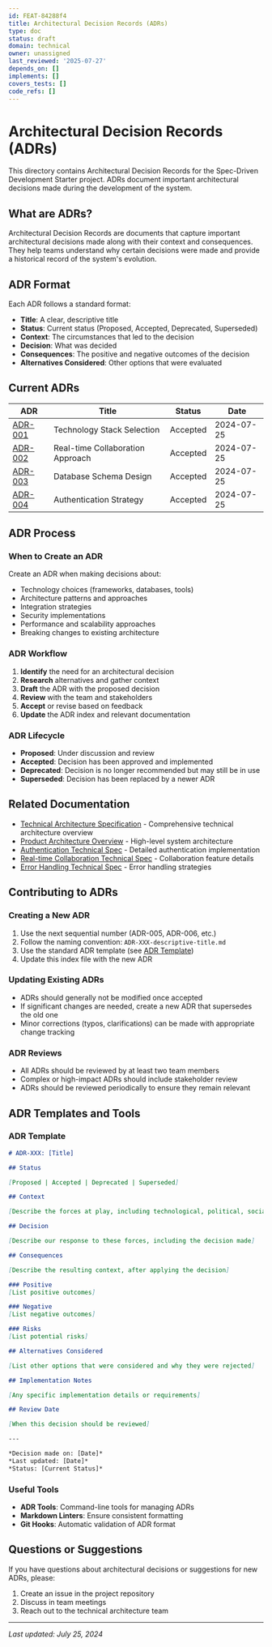 ```yaml
---
id: FEAT-84288f4
title: Architectural Decision Records (ADRs)
type: doc
status: draft
domain: technical
owner: unassigned
last_reviewed: '2025-07-27'
depends_on: []
implements: []
covers_tests: []
code_refs: []
---
```

# Architectural Decision Records (ADRs)

This directory contains Architectural Decision Records for the Spec-Driven Development Starter project. ADRs document important architectural decisions made during the development of the system.

## What are ADRs?

Architectural Decision Records are documents that capture important architectural decisions made along with their context and consequences. They help teams understand why certain decisions were made and provide a historical record of the system's evolution.

## ADR Format

Each ADR follows a standard format:
- **Title**: A clear, descriptive title
- **Status**: Current status (Proposed, Accepted, Deprecated, Superseded)
- **Context**: The circumstances that led to the decision
- **Decision**: What was decided
- **Consequences**: The positive and negative outcomes of the decision
- **Alternatives Considered**: Other options that were evaluated

## Current ADRs

| ADR | Title | Status | Date |
|-----|-------|--------|------|
| [ADR-001](ADR-001-technology-stack-selection.md) | Technology Stack Selection | Accepted | 2024-07-25 |
| [ADR-002](ADR-002-real-time-collaboration-approach.md) | Real-time Collaboration Approach | Accepted | 2024-07-25 |
| [ADR-003](ADR-003-database-schema-design.md) | Database Schema Design | Accepted | 2024-07-25 |
| [ADR-004](ADR-004-authentication-strategy.md) | Authentication Strategy | Accepted | 2024-07-25 |

## ADR Process

### When to Create an ADR

Create an ADR when making decisions about:
- Technology choices (frameworks, databases, tools)
- Architecture patterns and approaches
- Integration strategies
- Security implementations
- Performance and scalability approaches
- Breaking changes to existing architecture

### ADR Workflow

1. **Identify** the need for an architectural decision
2. **Research** alternatives and gather context
3. **Draft** the ADR with the proposed decision
4. **Review** with the team and stakeholders
5. **Accept** or revise based on feedback
6. **Update** the ADR index and relevant documentation

### ADR Lifecycle

- **Proposed**: Under discussion and review
- **Accepted**: Decision has been approved and implemented
- **Deprecated**: Decision is no longer recommended but may still be in use
- **Superseded**: Decision has been replaced by a newer ADR

## Related Documentation

- [Technical Architecture Specification](../architecture.md) - Comprehensive technical architecture overview
- [Product Architecture Overview](../../product-overview/architecture.md) - High-level system architecture
- [Authentication Technical Spec](../authentication.md) - Detailed authentication implementation
- [Real-time Collaboration Technical Spec](../real-time-collaboration.md) - Collaboration feature details
- [Error Handling Technical Spec](../error-handling.md) - Error handling strategies

## Contributing to ADRs

### Creating a New ADR

1. Use the next sequential number (ADR-005, ADR-006, etc.)
2. Follow the naming convention: `ADR-XXX-descriptive-title.md`
3. Use the standard ADR template (see [ADR Template](./ADR-template.md))
4. Update this index file with the new ADR

### Updating Existing ADRs

- ADRs should generally not be modified once accepted
- If significant changes are needed, create a new ADR that supersedes the old one
- Minor corrections (typos, clarifications) can be made with appropriate change tracking

### ADR Reviews

- All ADRs should be reviewed by at least two team members
- Complex or high-impact ADRs should include stakeholder review
- ADRs should be reviewed periodically to ensure they remain relevant

## ADR Templates and Tools

### ADR Template

```markdown
# ADR-XXX: [Title]

## Status

[Proposed | Accepted | Deprecated | Superseded]

## Context

[Describe the forces at play, including technological, political, social, and project local forces]

## Decision

[Describe our response to these forces, including the decision made]

## Consequences

[Describe the resulting context, after applying the decision]

### Positive
[List positive outcomes]

### Negative
[List negative outcomes]

### Risks
[List potential risks]

## Alternatives Considered

[List other options that were considered and why they were rejected]

## Implementation Notes

[Any specific implementation details or requirements]

## Review Date

[When this decision should be reviewed]

---

*Decision made on: [Date]*
*Last updated: [Date]*
*Status: [Current Status]*
```

### Useful Tools

- **ADR Tools**: Command-line tools for managing ADRs
- **Markdown Linters**: Ensure consistent formatting
- **Git Hooks**: Automatic validation of ADR format

## Questions or Suggestions

If you have questions about architectural decisions or suggestions for new ADRs, please:
1. Create an issue in the project repository
2. Discuss in team meetings
3. Reach out to the technical architecture team

---

*Last updated: July 25, 2024*
